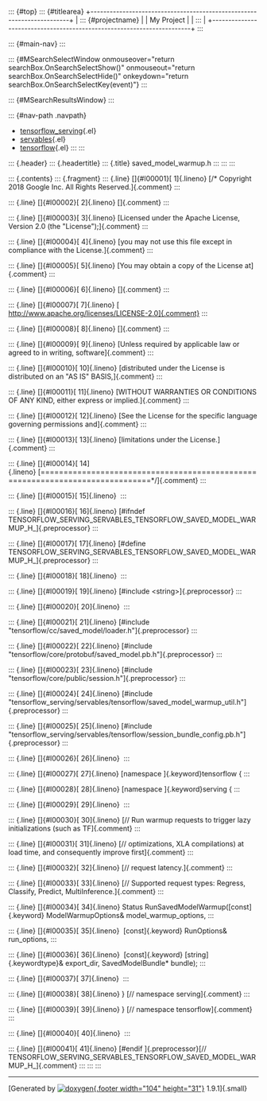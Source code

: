 ::: {#top}
::: {#titlearea}
+-----------------------------------------------------------------------+
| ::: {#projectname}                                                    |
| My Project                                                            |
| :::                                                                   |
+-----------------------------------------------------------------------+
:::

::: {#main-nav}
:::

::: {#MSearchSelectWindow onmouseover="return searchBox.OnSearchSelectShow()" onmouseout="return searchBox.OnSearchSelectHide()" onkeydown="return searchBox.OnSearchSelectKey(event)"}
:::

::: {#MSearchResultsWindow}
:::

::: {#nav-path .navpath}
-   [tensorflow\_serving](dir_bbc8937306723ff096d79d77f4a73363.html){.el}
-   [servables](dir_e240d895a087fc4ce46e8f4c52318018.html){.el}
-   [tensorflow](dir_143c99ffaf6c8b3b63b06c22e49d7998.html){.el}
:::
:::

::: {.header}
::: {.headertitle}
::: {.title}
saved\_model\_warmup.h
:::
:::
:::

::: {.contents}
::: {.fragment}
::: {.line}
[]{#l00001}[ 1]{.lineno} [/\* Copyright 2018 Google Inc. All Rights
Reserved.]{.comment}
:::

::: {.line}
[]{#l00002}[ 2]{.lineno} []{.comment}
:::

::: {.line}
[]{#l00003}[ 3]{.lineno} [Licensed under the Apache License, Version 2.0
(the \"License\");]{.comment}
:::

::: {.line}
[]{#l00004}[ 4]{.lineno} [you may not use this file except in compliance
with the License.]{.comment}
:::

::: {.line}
[]{#l00005}[ 5]{.lineno} [You may obtain a copy of the License
at]{.comment}
:::

::: {.line}
[]{#l00006}[ 6]{.lineno} []{.comment}
:::

::: {.line}
[]{#l00007}[ 7]{.lineno} [
http://www.apache.org/licenses/LICENSE-2.0]{.comment}
:::

::: {.line}
[]{#l00008}[ 8]{.lineno} []{.comment}
:::

::: {.line}
[]{#l00009}[ 9]{.lineno} [Unless required by applicable law or agreed to
in writing, software]{.comment}
:::

::: {.line}
[]{#l00010}[ 10]{.lineno} [distributed under the License is distributed
on an \"AS IS\" BASIS,]{.comment}
:::

::: {.line}
[]{#l00011}[ 11]{.lineno} [WITHOUT WARRANTIES OR CONDITIONS OF ANY KIND,
either express or implied.]{.comment}
:::

::: {.line}
[]{#l00012}[ 12]{.lineno} [See the License for the specific language
governing permissions and]{.comment}
:::

::: {.line}
[]{#l00013}[ 13]{.lineno} [limitations under the License.]{.comment}
:::

::: {.line}
[]{#l00014}[
14]{.lineno} [==============================================================================\*/]{.comment}
:::

::: {.line}
[]{#l00015}[ 15]{.lineno} 
:::

::: {.line}
[]{#l00016}[ 16]{.lineno} [\#ifndef
TENSORFLOW\_SERVING\_SERVABLES\_TENSORFLOW\_SAVED\_MODEL\_WARMUP\_H\_]{.preprocessor}
:::

::: {.line}
[]{#l00017}[ 17]{.lineno} [\#define
TENSORFLOW\_SERVING\_SERVABLES\_TENSORFLOW\_SAVED\_MODEL\_WARMUP\_H\_]{.preprocessor}
:::

::: {.line}
[]{#l00018}[ 18]{.lineno} 
:::

::: {.line}
[]{#l00019}[ 19]{.lineno} [\#include \<string\>]{.preprocessor}
:::

::: {.line}
[]{#l00020}[ 20]{.lineno} 
:::

::: {.line}
[]{#l00021}[ 21]{.lineno} [\#include
\"tensorflow/cc/saved\_model/loader.h\"]{.preprocessor}
:::

::: {.line}
[]{#l00022}[ 22]{.lineno} [\#include
\"tensorflow/core/protobuf/saved\_model.pb.h\"]{.preprocessor}
:::

::: {.line}
[]{#l00023}[ 23]{.lineno} [\#include
\"tensorflow/core/public/session.h\"]{.preprocessor}
:::

::: {.line}
[]{#l00024}[ 24]{.lineno} [\#include
\"tensorflow\_serving/servables/tensorflow/saved\_model\_warmup\_util.h\"]{.preprocessor}
:::

::: {.line}
[]{#l00025}[ 25]{.lineno} [\#include
\"tensorflow\_serving/servables/tensorflow/session\_bundle\_config.pb.h\"]{.preprocessor}
:::

::: {.line}
[]{#l00026}[ 26]{.lineno} 
:::

::: {.line}
[]{#l00027}[ 27]{.lineno} [namespace ]{.keyword}tensorflow {
:::

::: {.line}
[]{#l00028}[ 28]{.lineno} [namespace ]{.keyword}serving {
:::

::: {.line}
[]{#l00029}[ 29]{.lineno} 
:::

::: {.line}
[]{#l00030}[ 30]{.lineno} [// Run warmup requests to trigger lazy
initializations (such as TF]{.comment}
:::

::: {.line}
[]{#l00031}[ 31]{.lineno} [// optimizations, XLA compilations) at load
time, and consequently improve first]{.comment}
:::

::: {.line}
[]{#l00032}[ 32]{.lineno} [// request latency.]{.comment}
:::

::: {.line}
[]{#l00033}[ 33]{.lineno} [// Supported request types: Regress,
Classify, Predict, MultiInference.]{.comment}
:::

::: {.line}
[]{#l00034}[ 34]{.lineno} Status RunSavedModelWarmup([const]{.keyword}
ModelWarmupOptions& model\_warmup\_options,
:::

::: {.line}
[]{#l00035}[ 35]{.lineno}  [const]{.keyword} RunOptions& run\_options,
:::

::: {.line}
[]{#l00036}[ 36]{.lineno}  [const]{.keyword} [string]{.keywordtype}&
export\_dir, SavedModelBundle\* bundle);
:::

::: {.line}
[]{#l00037}[ 37]{.lineno} 
:::

::: {.line}
[]{#l00038}[ 38]{.lineno} } [// namespace serving]{.comment}
:::

::: {.line}
[]{#l00039}[ 39]{.lineno} } [// namespace tensorflow]{.comment}
:::

::: {.line}
[]{#l00040}[ 40]{.lineno} 
:::

::: {.line}
[]{#l00041}[ 41]{.lineno} [\#endif ]{.preprocessor}[//
TENSORFLOW\_SERVING\_SERVABLES\_TENSORFLOW\_SAVED\_MODEL\_WARMUP\_H\_]{.comment}
:::
:::
:::

------------------------------------------------------------------------

[Generated by [![doxygen](doxygen.svg){.footer width="104"
height="31"}](https://www.doxygen.org/index.html) 1.9.1]{.small}
